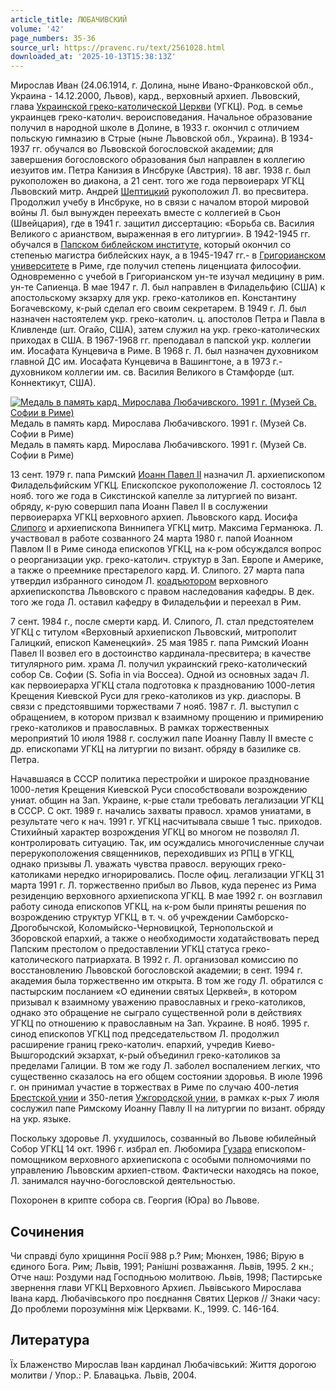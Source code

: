 ```yaml
---
article_title: ЛЮБАЧИВСКИЙ
volume: '42'
page_numbers: 35-36
source_url: https://pravenc.ru/text/2561028.html
downloaded_at: '2025-10-13T15:38:13Z'
---
```


Мирослав Иван (24.06.1914, г. Долина, ныне Ивано-Франковской обл., Украина - 14.12.2000, Львов), кард., верховный архиеп. Львовский, глава [Украинской греко-католической Церкви](<https://pravenc.ru/text/Украинской греко-католической Церкви.html>) (УГКЦ). Род. в семье украинцев греко-католич. вероисповедания. Начальное образование получил в народной школе в Долине, в 1933 г. окончил с отличием польскую гимназию в Стрые (ныне Львовской обл., Украина). В 1934-1937 гг. обучался во Львовской богословской академии; для завершения богословского образования был направлен в коллегию иезуитов им. Петра Канизия в Инсбруке (Австрия). 18 авг. 1938 г. был рукоположен во диакона, а 21 сент. того же года первоиерарх УГКЦ Львовский митр. Андрей [Шептицкий](https://pravenc.ru/text/Шептицкий.html) рукоположил Л. во пресвитера. Продолжил учебу в Инсбруке, но в связи с началом второй мировой войны Л. был вынужден переехать вместе с коллегией в Сьон (Швейцария), где в 1941 г. защитил диссертацию: «Борьба св. Василия Великого с арианством, выраженная в его литургии». В 1942-1945 гг. обучался в [Папском библейском институте,](<https://pravenc.ru/text/Папском библейском институте .html>) который окончил со степенью магистра библейских наук, а в 1945-1947 гг.- в [Григорианском университете](<https://pravenc.ru/text/Григорианском университете.html>) в Риме, где получил степень лиценциата философии. Одновременно с учебой в Григорианском ун-те изучал медицину в рим. ун-те Сапиенца. В мае 1947 г. Л. был направлен в Филадельфию (США) к апостольскому экзарху для укр. греко-католиков еп. Константину Богачевскому, к-рый сделал его своим секретарем. В 1949 г. Л. был назначен настоятелем укр. греко-католич. ц. апостолов Петра и Павла в Кливленде (шт. Огайо, США), затем служил на укр. греко-католических приходах в США. В 1967-1968 гг. преподавал в папской укр. коллегии им. Иосафата Кунцевича в Риме. В 1968 г. Л. был назначен духовником главной ДС им. Иосафата Кунцевича в Вашингтоне, а в 1973 г.- духовником коллегии им. св. Василия Великого в Стамфорде (шт. Коннектикут, США).

[![Медаль в память кард. Мирослава Любачивского. 1991 г. (Музей Св. Софии в Риме)](https://pravenc.ru/data/2020/06/21/1236346888/i200.jpg "Кликните для увеличения картинки")](https://pravenc.ru/data/2020/06/21/1236346888/i400.jpg)Медаль в память кард. Мирослава Любачивского. 1991 г. (Музей Св. Софии в Риме)  
Медаль в память кард. Мирослава Любачивского. 1991 г. (Музей Св. Софии в Риме)

13 сент. 1979 г. папа Римский [Иоанн Павел II](<https://pravenc.ru/text/Иоанн Павел II.html>) назначил Л. архиепископом Филадельфийским УГКЦ. Епископское рукоположение Л. состоялось 12 нояб. того же года в Сикстинской капелле за литургией по визант. обряду, к-рую совершил папа Иоанн Павел II в сослужении первоиерарха УГКЦ верховного архиеп. Львовского кард. Иосифа [Слипого](https://pravenc.ru/text/Слипого.html) и архиепископа Виннипега УГКЦ митр. Максима Германюка. Л. участвовал в работе созванного 24 марта 1980 г. папой Иоанном Павлом II в Риме синода епископов УГКЦ, на к-ром обсуждался вопрос о реорганизации укр. греко-католич. структур в Зап. Европе и Америке, а также о преемнике престарелого кард. И. Слипого. 27 марта папа утвердил избранного синодом Л. [коадъютором](https://pravenc.ru/text/коадъютором.html) верховного архиепископства Львовского с правом наследования кафедры. В дек. того же года Л. оставил кафедру в Филадельфии и переехал в Рим.

7 сент. 1984 г., после смерти кард. И. Слипого, Л. стал предстоятелем УГКЦ с титулом «Верховный архиепископ Львовский, митрополит Галицкий, епископ Каменецкий». 25 мая 1985 г. папа Римский Иоанн Павел II возвел его в достоинство кардинала-пресвитера; в качестве титулярного рим. храма Л. получил украинский греко-католический собор Св. Софии (S. Sofia in via Boccea). Одной из основных задач Л. как первоиерарха УГКЦ стала подготовка к празднованию 1000-летия Крещения Киевской Руси для греко-католиков из укр. диаспоры. В связи с предстоявшими торжествами 7 нояб. 1987 г. Л. выступил с обращением, в котором призвал к взаимному прощению и примирению греко-католиков и православных. В рамках торжественных мероприятий 10 июля 1988 г. сослужил папе Иоанну Павлу II вместе с др. епископами УГКЦ на литургии по визант. обряду в базилике св. Петра.

Начавшаяся в СССР политика перестройки и широкое празднование 1000-летия Крещения Киевской Руси способствовали возрождению униат. общин на Зап. Украине, к-рые стали требовать легализации УГКЦ в СССР. С окт. 1989 г. начались захваты правосл. храмов униатами, в результате чего к нач. 1991 г. УГКЦ насчитывала свыше 1 тыс. приходов. Стихийный характер возрождения УГКЦ во многом не позволял Л. контролировать ситуацию. Так, им осуждались многочисленные случаи перерукоположения священников, переходивших из РПЦ в УГКЦ, однако призывы Л. уважать чувства правосл. верующих греко-католиками нередко игнорировались. После офиц. легализации УГКЦ 31 марта 1991 г. Л. торжественно прибыл во Львов, куда перенес из Рима резиденцию верховного архиепископа УГКЦ. В мае 1992 г. он возглавил работу синода епископов УГКЦ, на к-ром были приняты решения по возрождению структур УГКЦ, в т. ч. об учреждении Самборско-Дрогобычской, Коломыйско-Черновицкой, Тернопольской и Зборовской епархий, а также о необходимости ходатайствовать перед Папским престолом о предоставлении УГКЦ статуса греко-католического патриархата. В 1992 г. Л. организовал комиссию по восстановлению Львовской богословской академии; в сент. 1994 г. академия была торжественно им открыта. В том же году Л. обратился с пастырским посланием «О единении святых Церквей», в котором призывал к взаимному уважению православных и греко-католиков, однако это обращение не сыграло существенной роли в действиях УГКЦ по отношению к православным на Зап. Украине. В нояб. 1995 г. синод епископов УГКЦ под председательством Л. продолжил расширение границ греко-католич. епархий, учредив Киево-Вышгородский экзархат, к-рый объединил греко-католиков за пределами Галиции. В том же году Л. заболел воспалением легких, что существенно сказалось на его общем состоянии здоровья. В июле 1996 г. он принимал участие в торжествах в Риме по случаю 400-летия [Брестской унии](<https://pravenc.ru/text/Брестская уния.html>) и 350-летия [Ужгородской унии,](<https://pravenc.ru/text/Ужгородской унии .html>) в рамках к-рых 7 июля сослужил папе Римскому Иоанну Павлу II на литургии по визант. обряду на укр. языке.

Поскольку здоровье Л. ухудшилось, созванный во Львове юбилейный Собор УГКЦ 14 окт. 1996 г. избрал еп. Любомира [Гузара](https://pravenc.ru/text/Гузара.html) епископом-помощником верховного архиепископа с особыми полномочиями по управлению Львовским архиеп-ством. Фактически находясь на покое, Л. занимался научно-богословской деятельностью.

Похоронен в крипте собора св. Георгия (Юра) во Львове.

## Сочинения

Чи справдi було хрищиння Росiï 988 р.? Рим; Мюнхен, 1986; Вiрую в єдиного Бога. Рим; Львiв, 1991; Ранiшнi розважання. Львiв, 1995. 2 кн.; Отче наш: Роздуми над Господньою молитвою. Львiв, 1998; Пастирське звернення глави УГКЦ Верховного Архиєп. Львiвського Мирослава Iвана кард. Любачiвського про поєднання Святих Церков // Знаки часу: До проблеми порозумiння мiж Церквами. К., 1999. С. 146-164.

## Литература

Ïх Блаженство Мирослав Iван кардинал Любачiвський: Життя дорогою молитви / Упор.: Р. Блавацька. Львiв, 2004.
